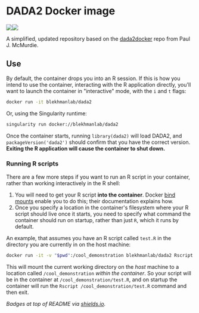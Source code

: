 # DADA2 Docker image

[![](https://img.shields.io/badge/dada2-1.10.1-blue.svg)](https://hub.docker.com/r/blekhmanlab/dada2/ "Current DADA2 version is 1.10.1")[![](https://img.shields.io/docker/pulls/blekhmanlab/dada2.svg)](https://hub.docker.com/r/blekhmanlab/dada2/ "DADA2 image on Docker Hub")

A simplified, updated repository based on the [dada2docker](https://github.com/joey711/dada2docker) repo from Paul J. McMurdie.

## Use

By default, the container drops you into an R session. If this is how you intend to use the container, interacting with the R application directly, you'll want to launch the container in "interactive" mode, with the `i` and `t` flags:

```sh
docker run -it blekhmanlab/dada2
```

Or, using the Singularity runtime:

```sh
singularity run docker://blekhmanlab/dada2
```

Once the container starts, running `library(dada2)` will load DADA2, and `packageVersion('dada2')` should confirm that you have the correct version. **Exiting the R application will cause the container to shut down.**

### Running R scripts

There are a few more steps if you want to run an R script in your container, rather than working interactively in the R shell:

1. You will need to get your R script **into the container**. Docker [bind mounts](https://docs.docker.com/storage/bind-mounts/) enable you to do this; their documentation explains how.
1. Once you specify a location in the container's filesystem where your R script should live once it starts, you need to specify what command the container should run on startup, rather than just `R`, which it runs by default.

An example, that assumes you have an R script called `test.R` in the directory you are currently in on the host machine:

```sh
docker run -it -v "$pwd":/cool_demonstration blekhmanlab/dada2 Rscript /cool_demonstration/test.R
```

This will mount the current working directory on the *host* machine to a location called `/cool_demonstration` *within the container*. So your script will be in the container at `/cool_demonstration/test.R`, and on startup the container will run the `Rscript /cool_demonstration/test.R` command and then exit.


*Badges at top of README via [shields.io](https://shields.io/).*
